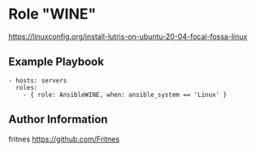 Role "WINE"
=========

https://linuxconfig.org/install-lutris-on-ubuntu-20-04-focal-fossa-linux

Example Playbook
----------------

    - hosts: servers
      roles:
        - { role: AnsibleWINE, when: ansible_system == 'Linux' }

Author Information
------------------

fritnes
https://github.com/Fritnes

